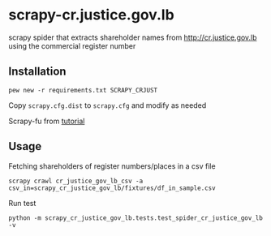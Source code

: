 # scrapy-cr.justice.gov.lb
scrapy spider that extracts shareholder names from http://cr.justice.gov.lb using the commercial register number

## Installation

```
pew new -r requirements.txt SCRAPY_CRJUST
```

Copy `scrapy.cfg.dist` to `scrapy.cfg` and modify as needed

Scrapy-fu from [tutorial](https://doc.scrapy.org/en/latest/intro/tutorial.html)

## Usage

Fetching shareholders of register numbers/places in a csv file
```
scrapy crawl cr_justice_gov_lb_csv -a csv_in=scrapy_cr_justice_gov_lb/fixtures/df_in_sample.csv
```

Run test
```
python -m scrapy_cr_justice_gov_lb.tests.test_spider_cr_justice_gov_lb -v
```
